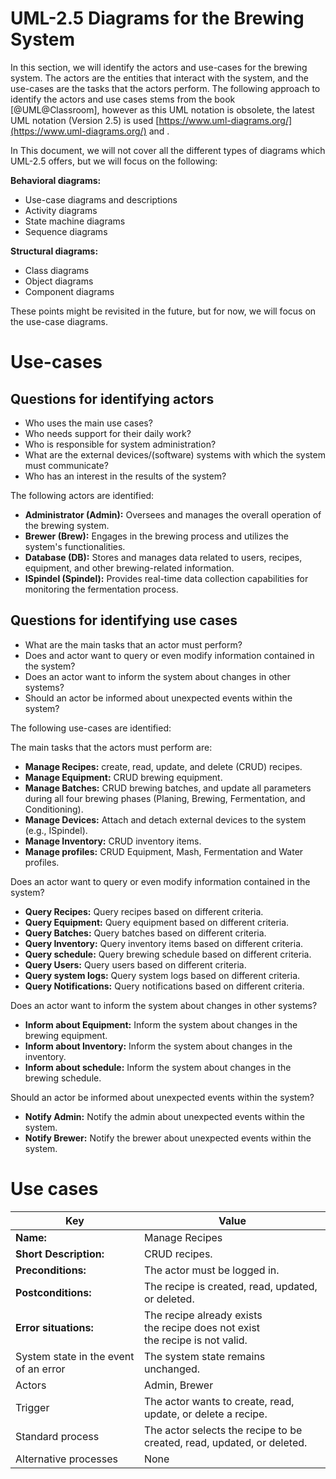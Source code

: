 # UML-2.5 Diagrams for the Brewing System

In this section, we will identify the actors and use-cases for the brewing system. The actors are the entities that interact with the system, and the use-cases are the tasks that the actors perform. The following approach to identify the actors and use cases stems from the book [@UML@Classroom], however as this UML notation is obsolete, the latest UML notation (Version 2.5) is used [https://www.uml-diagrams.org/](https://www.uml-diagrams.org/) and .

In This document, we will not cover all the different types of diagrams which UML-2.5 offers, but we will focus on the following:

**Behavioral diagrams:**

- Use-case diagrams and descriptions
- Activity diagrams
- State machine diagrams
- Sequence diagrams

**Structural diagrams:**

- Class diagrams
- Object diagrams
- Component diagrams

These points might be revisited in the future, but for now, we will focus on the use-case diagrams.

# Use-cases

## Questions for identifying actors

- Who uses the main use cases?
- Who needs support for their daily work?
- Who is responsible for system administration?
- What are the external devices/(software) systems with which the system must communicate?
- Who has an interest in the results of the system?

The following actors are identified:

- **Administrator (Admin):** Oversees and manages the overall operation of the brewing system.
- **Brewer (Brew):** Engages in the brewing process and utilizes the system's functionalities.
- **Database (DB):** Stores and manages data related to users, recipes, equipment, and other brewing-related information.
- **ISpindel (Spindel):** Provides real-time data collection capabilities for monitoring the fermentation process.

## Questions for identifying use cases

- What are the main tasks that an actor must perform?
- Does and actor want to query or even modify information contained in the system?
- Does an actor want to inform the system about changes in other systems?
- Should an actor be informed about unexpected events within the system?

The following use-cases are identified:

The main tasks that the actors must perform are:

- **Manage Recipes:** create, read, update, and delete (CRUD) recipes.
- **Manage Equipment:** CRUD brewing equipment.
- **Manage Batches:** CRUD brewing batches, and update all parameters during all four brewing phases (Planing, Brewing, Fermentation, and Conditioning).
- **Manage Devices:** Attach and detach external devices to the system (e.g., ISpindel).
- **Manage Inventory:** CRUD inventory items.
- **Manage profiles:** CRUD Equipment, Mash, Fermentation and Water profiles.

Does an actor want to query or even modify information contained in the system?

- **Query Recipes:** Query recipes based on different criteria.
- **Query Equipment:** Query equipment based on different criteria.
- **Query Batches:** Query batches based on different criteria.
- **Query Inventory:** Query inventory items based on different criteria.
- **Query schedule:** Query brewing schedule based on different criteria.
- **Query Users:** Query users based on different criteria.
- **Query system logs:** Query system logs based on different criteria.
- **Query Notifications:** Query notifications based on different criteria.

Does an actor want to inform the system about changes in other systems?

- **Inform about Equipment:** Inform the system about changes in the brewing equipment.
- **Inform about Inventory:** Inform the system about changes in the inventory.
- **Inform about schedule:** Inform the system about changes in the brewing schedule.

Should an actor be informed about unexpected events within the system?

- **Notify Admin:** Notify the admin about unexpected events within the system.
- **Notify Brewer:** Notify the brewer about unexpected events within the system.

# Use cases

Key | Value
--- | ---
**Name:** | Manage Recipes
**Short Description:** | CRUD recipes.
**Preconditions:** | The actor must be logged in.
**Postconditions:** | The recipe is created, read, updated, or deleted.
**Error situations:** | The recipe already exists<br>the recipe does not exist<br>the recipe is not valid.
System state in the event of an error | The system state remains unchanged.
Actors | Admin, Brewer
Trigger | The actor wants to create, read, update, or delete a recipe.
Standard process | The actor selects the recipe to be created, read, updated, or deleted.
Alternative processes | None


